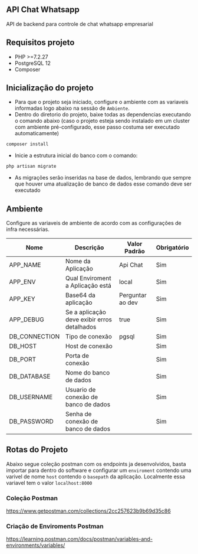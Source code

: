 
## API Chat Whatsapp

API de backend para controle de chat whatsapp empresarial


## Requisitos projeto

- PHP >=7.2.27
- PostgreSQL 12
- Composer

## Inicialização do projeto
- Para que o projeto seja iniciado, configure o ambiente com as variaveis informadas logo abaixo na sessão de `Ambiente`.
- Dentro do diretorio do projeto, baixe todas as dependencias executando o comando abaixo (caso o projeto esteja sendo instalado em um cluster com ambiente pré-configurado, esse passo costuma ser executado automaticamente)
```sh
composer install
```

- Inicie a estrutura inicial do banco com o comando: 
```sh
php artisan migrate
```
- As migrações serão inseridas na base de dados, lembrando que sempre que houver uma atualização de banco de dados esse comando deve ser executado

## Ambiente 
Configure as variaveis de ambiente de acordo com as configurações de infra necessárias.

| Nome | Descrição | Valor Padrão | Obrigatório |
| -- | -- | -- | -- |
| APP_NAME | Nome da Aplicação | Api Chat |Sim |
| APP_ENV | Qual Enviroment a Aplicação está | local |Sim |
| APP_KEY | Base64 da aplicação |Perguntar ao dev| Sim |
| APP_DEBUG | Se a aplicação deve exibir erros detalhados |true | Sim |
| DB_CONNECTION | Tipo de conexão |pgsql| Sim |
| DB_HOST | Host de conexão || Sim |
| DB_PORT | Porta de conexão || Sim |
| DB_DATABASE | Nome do banco de dados || Sim |
| DB_USERNAME | Usuario de conexão de banco de dados || Sim |
| DB_PASSWORD | Senha de conexão de banco de dados || Sim |

## Rotas do Projeto
Abaixo segue coleção postman com os endpoints ja desenvolvidos, basta importar para dentro do software e configurar um `enviroment` contendo uma varivel de nome `host` contendo o `basepath` da aplicação. Localmente essa variavel tem o valor `localhost:8000`

### Coleção Postman
https://www.getpostman.com/collections/2cc257623b9b69d35c86

### Criação de Enviroments Postman
https://learning.postman.com/docs/postman/variables-and-environments/variables/
